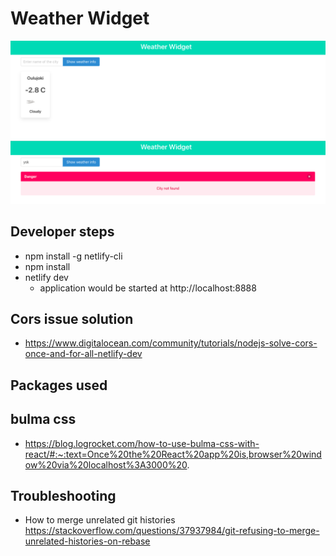 # Weather Widget

![Weather app success case](/screenshots/Weather_app.png)
![Weather app error case](/screenshots/Weather_app_error.png)

## Developer steps

- npm install -g netlify-cli
- npm install
- netlify dev
  - application would be started at http://localhost:8888

## Cors issue solution

- https://www.digitalocean.com/community/tutorials/nodejs-solve-cors-once-and-for-all-netlify-dev

## Packages used

## bulma css

- https://blog.logrocket.com/how-to-use-bulma-css-with-react/#:~:text=Once%20the%20React%20app%20is,browser%20window%20via%20localhost%3A3000%20.

## Troubleshooting

- How to merge unrelated git histories https://stackoverflow.com/questions/37937984/git-refusing-to-merge-unrelated-histories-on-rebase
